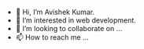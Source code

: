- 👋 Hi, I’m Avishek Kumar.
- 👀 I’m interested in web development.
- 💞️ I’m looking to collaborate on ...
- 📫 How to reach me ...

<!---
anujkumar4774/anujkumar4774 is a ✨ special ✨ repository because its `README.md` (this file) appears on your GitHub profile.
You can click the Preview link to take a look at your changes.
--->
